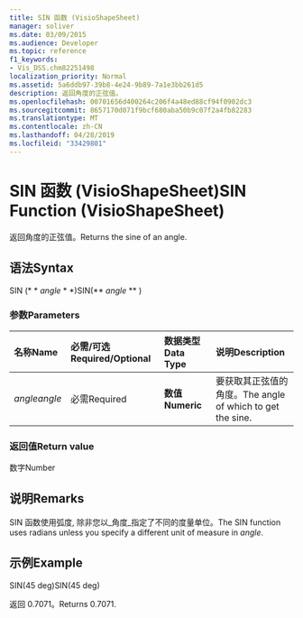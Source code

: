 ```yaml
---
title: SIN 函数 (VisioShapeSheet)
manager: soliver
ms.date: 03/09/2015
ms.audience: Developer
ms.topic: reference
f1_keywords:
- Vis_DSS.chm82251498
localization_priority: Normal
ms.assetid: 5a6ddb97-39b8-4e24-9b89-7a1e3bb261d5
description: 返回角度的正弦值。
ms.openlocfilehash: 00701656d400264c206f4a48ed88cf94f0902dc3
ms.sourcegitcommit: 8657170d071f9bcf680aba50b9c07f2a4fb82283
ms.translationtype: MT
ms.contentlocale: zh-CN
ms.lasthandoff: 04/28/2019
ms.locfileid: "33429801"
---
```

# <a name="sin-function-visioshapesheet"></a><span data-ttu-id="27831-103">SIN 函数 (VisioShapeSheet)</span><span class="sxs-lookup"><span data-stu-id="27831-103">SIN Function (VisioShapeSheet)</span></span>

<span data-ttu-id="27831-104">返回角度的正弦值。</span><span class="sxs-lookup"><span data-stu-id="27831-104">Returns the sine of an angle.</span></span> 
  
## <a name="syntax"></a><span data-ttu-id="27831-105">语法</span><span class="sxs-lookup"><span data-stu-id="27831-105">Syntax</span></span>

<span data-ttu-id="27831-106">SIN (\* \* *angle* \* \*)</span><span class="sxs-lookup"><span data-stu-id="27831-106">SIN(\*\* *angle* \*\* )</span></span> 
  
### <a name="parameters"></a><span data-ttu-id="27831-107">参数</span><span class="sxs-lookup"><span data-stu-id="27831-107">Parameters</span></span>

|<span data-ttu-id="27831-108">**名称**</span><span class="sxs-lookup"><span data-stu-id="27831-108">**Name**</span></span>|<span data-ttu-id="27831-109">**必需/可选**</span><span class="sxs-lookup"><span data-stu-id="27831-109">**Required/Optional**</span></span>|<span data-ttu-id="27831-110">**数据类型**</span><span class="sxs-lookup"><span data-stu-id="27831-110">**Data Type**</span></span>|<span data-ttu-id="27831-111">**说明**</span><span class="sxs-lookup"><span data-stu-id="27831-111">**Description**</span></span>|
|:-----|:-----|:-----|:-----|
| <span data-ttu-id="27831-112">_angle_</span><span class="sxs-lookup"><span data-stu-id="27831-112">_angle_</span></span> <br/> |<span data-ttu-id="27831-113">必需</span><span class="sxs-lookup"><span data-stu-id="27831-113">Required</span></span>  <br/> |<span data-ttu-id="27831-114">**数值**</span><span class="sxs-lookup"><span data-stu-id="27831-114">**Numeric**</span></span> <br/> |<span data-ttu-id="27831-115">要获取其正弦值的角度。</span><span class="sxs-lookup"><span data-stu-id="27831-115">The angle of which to get the sine.</span></span>  <br/> |
   
### <a name="return-value"></a><span data-ttu-id="27831-116">返回值</span><span class="sxs-lookup"><span data-stu-id="27831-116">Return value</span></span>

<span data-ttu-id="27831-117">数字</span><span class="sxs-lookup"><span data-stu-id="27831-117">Number</span></span>
  
## <a name="remarks"></a><span data-ttu-id="27831-118">说明</span><span class="sxs-lookup"><span data-stu-id="27831-118">Remarks</span></span>

<span data-ttu-id="27831-119">SIN 函数使用弧度, 除非您以_角度_指定了不同的度量单位。</span><span class="sxs-lookup"><span data-stu-id="27831-119">The SIN function uses radians unless you specify a different unit of measure in  _angle_.</span></span>
  
## <a name="example"></a><span data-ttu-id="27831-120">示例</span><span class="sxs-lookup"><span data-stu-id="27831-120">Example</span></span>

<span data-ttu-id="27831-121">SIN(45 deg)</span><span class="sxs-lookup"><span data-stu-id="27831-121">SIN(45 deg)</span></span> 
  
<span data-ttu-id="27831-122">返回 0.7071。</span><span class="sxs-lookup"><span data-stu-id="27831-122">Returns 0.7071.</span></span> 
  

